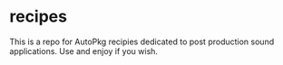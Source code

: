 # recipes
This is a repo for AutoPkg recipies dedicated to post production sound applications. Use and enjoy if you wish.
